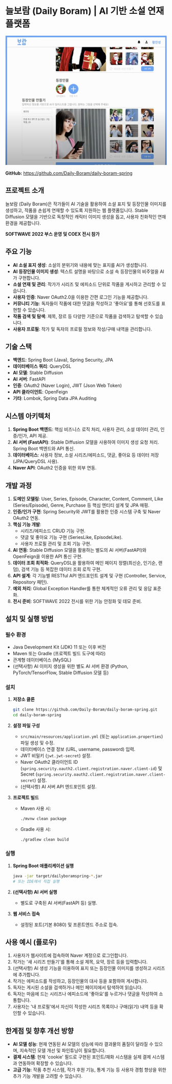 # 늘보람 (Daily Boram) | AI 기반 소설 연재 플랫폼

![image](<./image.png>)  <!-- TODO: 프로젝트 대표 이미지 삽입 -->

**GitHub:** https://github.com/Daily-Boram/daily-boram-spring

## 프로젝트 소개
늘보람 (Daily Boram)은 작가들이 AI 기술을 활용하여 소설 표지 및 등장인물 이미지를 생성하고, 작품을 손쉽게 연재할 수 있도록 지원하는 웹 플랫폼입니다. Stable Diffusion 모델을 기반으로 독창적인 캐릭터 이미지 생성을 돕고, 사용자 친화적인 연재 환경을 제공합니다.

**SOFTWAVE 2022 부스 운영 및 COEX 전시 참가**

## 주요 기능
- **AI 소설 표지 생성**: 소설의 분위기와 내용에 맞는 표지를 AI가 생성합니다.
- **AI 등장인물 이미지 생성**: 텍스트 설명을 바탕으로 소설 속 등장인물의 비주얼을 AI가 구현합니다.
- **소설 연재 및 관리**: 작가가 시리즈 및 에피소드 단위로 작품을 게시하고 관리할 수 있습니다.
- **사용자 인증**: Naver OAuth2.0을 이용한 간편 로그인 기능을 제공합니다.
- **커뮤니티 기능**: 독자들이 작품에 대한 댓글을 작성하고 '좋아요'를 통해 선호도를 표현할 수 있습니다.
- **작품 검색 및 탐색**: 제목, 장르 등 다양한 기준으로 작품을 검색하고 탐색할 수 있습니다.
- **사용자 프로필**: 작가 및 독자의 프로필 정보와 작성/구매 내역을 관리합니다.

## 기술 스택
- **백엔드**: Spring Boot (Java), Spring Security, JPA
- **데이터베이스 쿼리**: QueryDSL
- **AI 모델**: Stable Diffusion
- **AI 서버**: FastAPI
- **인증**: OAuth2 (Naver Login), JWT (Json Web Token)
- **API 클라이언트**: OpenFeign
- **기타**: Lombok, Spring Data JPA Auditing

## 시스템 아키텍처

1.  **Spring Boot 백엔드**: 핵심 비즈니스 로직 처리, 사용자 관리, 소설 데이터 관리, 인증/인가, API 제공.
2.  **AI 서버 (FastAPI)**: Stable Diffusion 모델을 사용하여 이미지 생성 요청 처리. Spring Boot 백엔드와 API 통신.
3.  **데이터베이스**: 사용자 정보, 소설 시리즈/에피소드, 댓글, 좋아요 등 데이터 저장 (JPA/QueryDSL 사용).
4.  **Naver API**: OAuth2 인증을 위한 외부 연동.

## 개발 과정
1.  **도메인 모델링**: User, Series, Episode, Character, Content, Comment, Like (Series/Episode), Genre, Purchase 등 핵심 엔티티 설계 및 JPA 매핑.
2.  **인증/인가 구현**: Spring Security와 JWT를 활용한 인증 시스템 구축 및 Naver OAuth2 연동.
3.  **핵심 기능 개발**:
    *   시리즈/에피소드 CRUD 기능 구현.
    *   댓글 및 좋아요 기능 구현 (SeriesLike, EpisodeLike).
    *   사용자 프로필 관리 및 조회 기능 구현.
4.  **AI 연동**: Stable Diffusion 모델을 활용하는 별도의 AI 서버(FastAPI)와 OpenFeign을 이용한 API 통신 구현.
5.  **데이터 조회 최적화**: QueryDSL을 활용하여 메인 페이지 정렬(최신순, 인기순, 랜덤), 검색 기능 등 복잡한 데이터 조회 로직 구현.
6.  **API 설계**: 각 기능별 RESTful API 엔드포인트 설계 및 구현 (Controller, Service, Repository 패턴).
7.  **예외 처리**: Global Exception Handler를 통한 체계적인 오류 관리 및 응답 표준화.
8.  **전시 준비**: SOFTWAVE 2022 전시를 위한 기능 안정화 및 데모 준비.

## 설치 및 실행 방법

### 필수 환경
-   Java Development Kit (JDK) 11 또는 이후 버전
-   Maven 또는 Gradle (프로젝트 빌드 도구에 따라)
-   관계형 데이터베이스 (MySQL)
-   (선택사항) AI 이미지 생성을 위한 별도 AI 서버 환경 (Python, PyTorch/TensorFlow, Stable Diffusion 모델 등)

### 설치
1.  **저장소 클론**
    ```bash
    git clone https://github.com/Daily-Boram/daily-boram-spring.git
    cd daily-boram-spring
    ```
2.  **설정 파일 구성**
    *   `src/main/resources/application.yml` (또는 `application.properties`) 파일 생성 및 수정.
    *   데이터베이스 연결 정보 (URL, username, password) 입력.
    *   JWT 비밀키 (`jwt.jwt-secret`) 설정.
    *   Naver OAuth2 클라이언트 ID (`spring.security.oauth2.client.registration.naver.client-id`) 및 Secret (`spring.security.oauth2.client.registration.naver.client-secret`) 설정.
    *   (선택사항) AI 서버 API 엔드포인트 설정.

3.  **프로젝트 빌드**
    *   Maven 사용 시:
        ```bash
        ./mvnw clean package
        ```
    *   Gradle 사용 시:
        ```bash
        ./gradlew clean build
        ```

### 실행
1.  **Spring Boot 애플리케이션 실행**
    ```bash
    java -jar target/dailyboramspring-*.jar
    # 또는 IDE에서 직접 실행
    ```
2.  **(선택사항) AI 서버 실행**
    *   별도로 구축된 AI 서버(FastAPI 등) 실행.

3.  **웹 서비스 접속**
    *   설정된 포트(기본 8080) 및 프론트엔드 주소로 접속.

## 사용 예시 (플로우)
1.  사용자가 웹사이트에 접속하여 Naver 계정으로 로그인합니다.
2.  작가는 '새 시리즈 만들기'를 통해 소설 제목, 요약, 장르 등을 입력합니다.
3.  (선택사항) AI 생성 기능을 이용하여 표지 또는 등장인물 이미지를 생성하고 시리즈에 추가합니다.
4.  작가는 에피소드를 작성하고, 등장인물의 대사 등을 포함하여 게시합니다.
5.  독자는 게시된 소설을 검색하거나 메인 페이지에서 탐색하여 읽습니다.
6.  독자는 마음에 드는 시리즈나 에피소드에 '좋아요'를 누르거나 댓글을 작성하여 소통합니다.
7.  사용자는 '내 프로필'에서 자신이 작성한 시리즈 목록이나 구매(읽기) 내역 등을 확인할 수 있습니다.

## 한계점 및 향후 개선 방향
-   **AI 모델 성능**: 현재 연동된 AI 모델의 성능에 따라 결과물의 품질이 달라질 수 있으며, 지속적인 모델 개선 및 파인튜닝이 필요합니다.
-   **결제 시스템**: 현재 'cookie' 필드로 구현된 포인트/재화 시스템을 실제 결제 시스템과 연동하여 확장할 수 있습니다.
-   **고급 기능**: 작품 추천 시스템, 작가 후원 기능, 통계 기능 등 사용자 경험 향상을 위한 추가 기능 개발을 고려할 수 있습니다.
